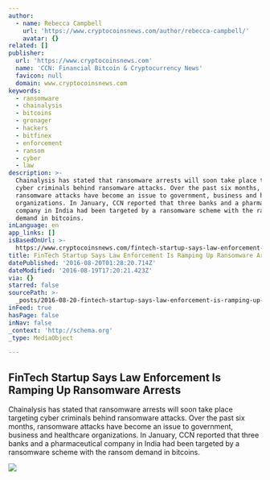 ```yaml
---
author:
  - name: Rebecca Campbell
    url: 'https://www.cryptocoinsnews.com/author/rebecca-campbell/'
    avatar: {}
related: []
publisher:
  url: 'https://www.cryptocoinsnews.com'
  name: 'CCN: Financial Bitcoin & Cryptocurrency News'
  favicon: null
  domain: www.cryptocoinsnews.com
keywords:
  - ransomware
  - chainalysis
  - bitcoins
  - gronager
  - hackers
  - bitfinex
  - enforcement
  - ransom
  - cyber
  - law
description: >-
  Chainalysis has stated that ransomware arrests will soon take place targeting
  cyber criminals behind ransomware attacks. Over the past six months,
  ransomware attacks have become an issue to government, business and healthcare
  organizations. In January, CCN reported that three banks and a pharmaceutical
  company in India had been targeted by a ransomware scheme with the ransom
  demand in bitcoins.
inLanguage: en
app_links: []
isBasedOnUrl: >-
  https://www.cryptocoinsnews.com/fintech-startup-says-law-enforcement-ramping-ransomware-arrests/
title: FinTech Startup Says Law Enforcement Is Ramping Up Ransomware Arrests
datePublished: '2016-08-20T01:28:20.714Z'
dateModified: '2016-08-19T17:20:21.423Z'
via: {}
starred: false
sourcePath: >-
  _posts/2016-08-20-fintech-startup-says-law-enforcement-is-ramping-up-ransomwar.md
inFeed: true
hasPage: false
inNav: false
_context: 'http://schema.org'
_type: MediaObject

---
```

<article style=""><h1>FinTech Startup Says Law Enforcement Is Ramping Up Ransomware Arrests</h1><p>Chainalysis has stated that ransomware arrests will soon take place targeting cyber criminals behind ransomware attacks. Over the past six months, ransomware attacks have become an issue to government, business and healthcare organizations. In January, CCN reported that three banks and a pharmaceutical company in India had been targeted by a ransomware scheme with the ransom demand in bitcoins.</p><img src="https://www.cryptocoinsnews.com/wp-content/uploads/2016/08/FinTech-Startup-Says-Law-Enforcement-Is-Ramping-Up-Ransomware-Arrests.jpg" /></article>